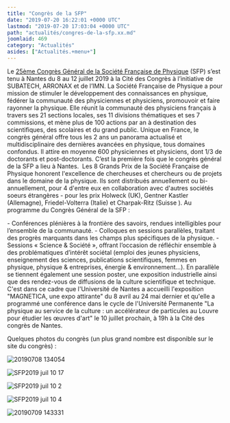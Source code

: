 ```yaml
---
title: "Congrès de la SFP"
date: "2019-07-20 16:22:01 +0000 UTC"
lastmod: "2019-07-20 17:03:04 +0000 UTC"
path: "actualités/congres-de-la-sfp.xx.md"
joomlaid: 469
category: "Actualités"
asides: ["Actualités.+menu+"]
---
```

Le [25ème Congrès Général de la Société Française de Physique](https://indico.in2p3.fr/event/16792/) (SFP) s’est tenu à Nantes du 8 au 12 juillet 2019 à la Cité des Congrès à l’initiative de SUBATECH, ARRONAX et de l’IMN. La Société Française de Physique a pour mission de stimuler le développement des connaissances en physique, fédérer la communauté des physiciennes et physiciens, promouvoir et faire rayonner la physique. Elle réunit la communauté des physiciens français à travers ses 21 sections locales, ses 11 divisions thématiques et ses 7 commissions, et mène plus de 100 actions par an à destination des scientifiques, des scolaires et du grand public. Unique en France, le congrès général offre tous les 2 ans un panorama actualisé et multidisciplinaire des dernières avancées en physique, tous domaines confondus. Il attire en moyenne 600 physiciennes et physiciens, dont 1/3 de doctorants et post-doctorants. C’est la première fois que le congrès général de la SFP a lieu à Nantes.  Les 8 Grands Prix de la Société Française de Physique honorent l'excellence de chercheuses et chercheurs ou de projets dans le domaine de la physique. Ils sont distribués annuellement ou bi-annuellement, pour 4 d'entre eux en collaboration avec d'autres sociétés soeurs étrangères - pour les prix Holweck (UK), Gentner Kastler (Allemagne), Friedel-Volterra (Italie) et Charpak-Ritz (Suisse ). Au programme du Congrès Général de la SFP :

\- Conférences plénières à la frontière des savoirs, rendues intelligibles pour l’ensemble de la communauté. - Colloques en sessions parallèles, traitant des progrès marquants dans les champs plus spécifiques de la physique. - Sessions « Science & Société », offrant l’occasion de réfléchir ensemble à des problématiques d’intérêt sociétal (emploi des jeunes physiciens, enseignement des sciences, publications scientifiques, femmes en physique, physique & entreprises, énergie & environnement...). En parallèle se tiennent également une session poster, une exposition industrielle ainsi que des rendez-vous de diffusions de la culture scientifique et technique. C'est dans ce cadre que l'Université de Nantes a accueilli l'exposition "MAGNETICA, une expo attirante" du 8 avril au 24 mai dernier et qu'elle a programmé une conférence dans le cycle de l'Université Permanente "La physique au service de la culture : un accélérateur de particules au Louvre pour étudier les œuvres d'art" le 10 juillet prochain, à 19h à la Cité des congrès de Nantes.

Quelques photos du congrès (un plus grand nombre est disponible sur le site du congrès) :

![20190708 134054](images/Communication/sfp/20190708_134054.jpg)

![SFP2019 juil 10 17](images/Communication/sfp/SFP2019_juil_10-17.jpg)

![SFP2019 juil 10 2](images/Communication/sfp/SFP2019_juil_10-2.jpg)

![SFP2019 juil 10 4](images/Communication/sfp/SFP2019_juil_10-4.jpg)

![20190709 143331](images/Communication/sfp/20190709_143331.jpg)
